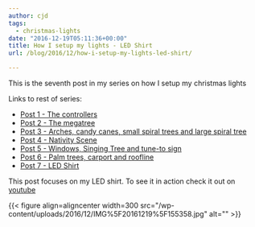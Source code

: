 ```yaml
---
author: cjd
tags:
  - christmas-lights
date: "2016-12-19T05:11:36+00:00"
title: How I setup my lights - LED Shirt
url: /blog/2016/12/how-i-setup-my-lights-led-shirt/

---
```

This is the seventh post in my series on how I setup my christmas lights

Links to rest of series:

- [Post 1 - The controllers](/blog/2016/12/how-i-setup-my-lights-the-controllers/)
- [Post 2 - The megatree](/blog/2016/12/how-i-setup-my-lights-the-megatree/)
- [Post 3 - Arches, candy canes, small spiral trees and large spiral tree](/blog/2016/12/how-i-setup-my-lights-arches-candy-canes-small-spiral-trees-and-large-spiral-tree/)
- [Post 4 - Nativity Scene](/blog/2016/12/how-i-setup-my-lights-nativity-scene/)
- [Post 5 - Windows, Singing Tree and tune-to sign](/blog/2016/12/how-i-setup-my-lights-windows-singing-tree-and-tune-to-sign/)
- [Post 6 - Palm trees, carport and roofline](/blog/2016/12/how-i-setup-my-lights-palm-trees-carport-and-roofline/)
- [Post 7 - LED Shirt](/blog/2016/12/how-i-setup-my-lights-led-shirt/)

This post focuses on my LED shirt.
To see it in action check it out on [youtube](https://www.youtube.com/watch?v=Sh73bQI4wgI)

{{< figure align=aligncenter width=300 src="/wp-content/uploads/2016/12/IMG%5F20161219%5F155358.jpg" alt="" >}}
